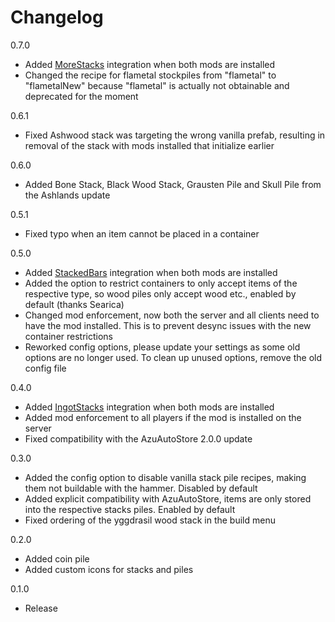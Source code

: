 
# Changelog

0.7.0
- Added [MoreStacks](https://thunderstore.io/c/valheim/p/Ujhik/MoreStacks/) integration when both mods are installed
- Changed the recipe for flametal stockpiles from "flametal" to "flametalNew" because "flametal" is actually not obtainable and deprecated for the moment

0.6.1
- Fixed Ashwood stack was targeting the wrong vanilla prefab, resulting in removal of the stack with mods installed that initialize earlier

0.6.0
- Added Bone Stack, Black Wood Stack, Grausten Pile and Skull Pile from the Ashlands update

0.5.1
- Fixed typo when an item cannot be placed in a container

0.5.0
- Added [StackedBars](https://valheim.thunderstore.io/package/Azumatt/StackedBars/) integration when both mods are installed
- Added the option to restrict containers to only accept items of the respective type, so wood piles only accept wood etc., enabled by default (thanks Searica)
- Changed mod enforcement, now both the server and all clients need to have the mod installed. This is to prevent desync issues with the new container restrictions
- Reworked config options, please update your settings as some old options are no longer used. To clean up unused options, remove the old config file

0.4.0
- Added [IngotStacks](https://valheim.thunderstore.io/package/MySoloTeam/IngotStacks/) integration when both mods are installed
- Added mod enforcement to all players if the mod is installed on the server
- Fixed compatibility with the AzuAutoStore 2.0.0 update

0.3.0
- Added the config option to disable vanilla stack pile recipes, making them not buildable with the hammer. Disabled by default
- Added explicit compatibility with AzuAutoStore, items are only stored into the respective stacks piles. Enabled by default
- Fixed ordering of the yggdrasil wood stack in the build menu

0.2.0
- Added coin pile
- Added custom icons for stacks and piles

0.1.0
- Release
